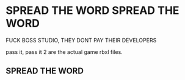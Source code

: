 # SPREAD THE WORD SPREAD THE WORD
FUCK BOSS STUDIO, THEY DONT PAY THEIR DEVELOPERS


pass it, pass it 2 are the actual game rbxl files.
## SPREAD THE WORD
